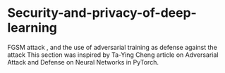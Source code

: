 # Security-and-privacy-of-deep-learning
FGSM attack , and the use of adversarial training as defense against the attack
This section was inspired by Ta-Ying Cheng article on Adversarial Attack and Defense on Neural Networks in PyTorch.
